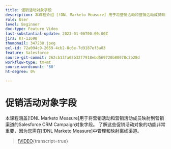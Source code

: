 ```yaml
---
title: 促销活动对象字段
description: 本课程介绍 [!DNL Marketo Measure] 用于将营销活动和营销活动成员映射到营销渠道的Salesforce CRM Campaign对象字段。 了解这些促销活动对象的作用非常重要，因为您需在 [!DNL Marketo Measure]中管理和映射离线渠道。
role: User
level: Beginner
doc-type: Feature Video
last-substantial-update: 2023-01-06T00:00:00Z
jira: KT-11690
thumbnail: 347238.jpeg
exl-id: 72a094c9-2659-4cb2-8c6e-7d9187ef3a03
feature: Salesforce
source-git-commit: 262cb13fa02b32f7918ebd569720b80078c2b28d
workflow-type: tm+mt
source-wordcount: '80'
ht-degree: 0%

---
```


# 促销活动对象字段

本课程涵盖[!DNL Marketo Measure]用于将营销活动和营销活动成员映射到营销渠道的Salesforce CRM Campaign对象字段。 了解这些促销活动对象的功能非常重要，因为您需在[!DNL Marketo Measure]中管理和映射离线渠道。

>[!VIDEO](https://video.tv.adobe.com/v/347238/?learn=on){transcript=true}
